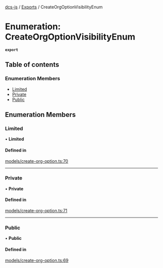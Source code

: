 [dcs-js](../README.md) / [Exports](../modules.md) / CreateOrgOptionVisibilityEnum

# Enumeration: CreateOrgOptionVisibilityEnum

**`export`**

## Table of contents

### Enumeration Members

- [Limited](CreateOrgOptionVisibilityEnum.md#limited)
- [Private](CreateOrgOptionVisibilityEnum.md#private)
- [Public](CreateOrgOptionVisibilityEnum.md#public)

## Enumeration Members

### <a id="limited" name="limited"></a> Limited

• **Limited**

#### Defined in

[models/create-org-option.ts:70](https://github.com/unfoldingWord/dcs-js/blob/c677a54/models/create-org-option.ts#L70)

___

### <a id="private" name="private"></a> Private

• **Private**

#### Defined in

[models/create-org-option.ts:71](https://github.com/unfoldingWord/dcs-js/blob/c677a54/models/create-org-option.ts#L71)

___

### <a id="public" name="public"></a> Public

• **Public**

#### Defined in

[models/create-org-option.ts:69](https://github.com/unfoldingWord/dcs-js/blob/c677a54/models/create-org-option.ts#L69)

